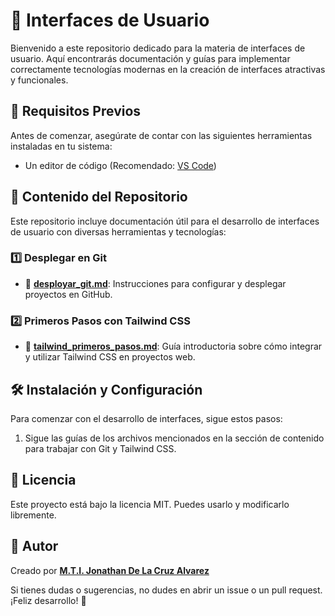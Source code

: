 # 📱 Interfaces de Usuario

Bienvenido a este repositorio dedicado para la materia de interfaces de usuario. Aquí encontrarás documentación y guías para implementar correctamente tecnologías modernas en la creación de interfaces atractivas y funcionales.

## 📌 Requisitos Previos
Antes de comenzar, asegúrate de contar con las siguientes herramientas instaladas en tu sistema:

- Un editor de código (Recomendado: [VS Code](https://code.visualstudio.com/))

## 🚀 Contenido del Repositorio
Este repositorio incluye documentación útil para el desarrollo de interfaces de usuario con diversas herramientas y tecnologías:

### 1️⃣ **Desplegar en Git**
- 📄 **[desployar_git.md](desployar_git.md)**: Instrucciones para configurar y desplegar proyectos en GitHub.

### 2️⃣ **Primeros Pasos con Tailwind CSS**
- 🎨 **[tailwind_primeros_pasos.md](tailwind_primeros_pasos.md)**: Guía introductoria sobre cómo integrar y utilizar Tailwind CSS en proyectos web.

## 🛠 Instalación y Configuración
Para comenzar con el desarrollo de interfaces, sigue estos pasos:

1. Sigue las guías de los archivos mencionados en la sección de contenido para trabajar con Git y Tailwind CSS.

## 📄 Licencia
Este proyecto está bajo la licencia MIT. Puedes usarlo y modificarlo libremente.

## 👤 Autor
Creado por **[M.T.I. Jonathan De La Cruz Alvarez](https://github.com/JonathanDeLaCruz)**

Si tienes dudas o sugerencias, no dudes en abrir un issue o un pull request. ¡Feliz desarrollo! 🚀


